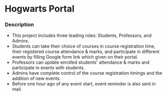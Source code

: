 # Hogwarts Portal
### Description
* This project includes three leading roles: Students, Professors, and Admins.
* Students can take their choice of courses in course registration time, their registered course attendance & marks, and participate in different events by filling Google form link which given on their portal.
* Professors can update enrolled students' attendance & marks and participate in events with students.
* Admins have complete control of the course registration timings and the addition of new events.
* Before one hour ago of any event start, event reminder is also sent in mail.
